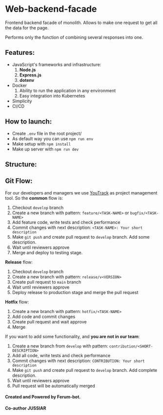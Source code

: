 # Web-backend-facade
Frontend backend facade of monolith. Allows to make one request to get all the data for the page.

Performs only the function of combining several responses into one.
## Features:
* JavaScript's frameworks and infrastructure:
  1. **Node.js**
  2. **Express.js**
  3. **dotenv**
* Docker
  1. Ability to run the application in any environment
  2. Easy integration into Kubernetes
* Simplicity
* CI/CD

## How to launch:
* Create `.env` file in the root project/
* As default way you can use `npm run env`
* Make setup with `npm install`
* Make up server with `npm run dev`

## Structure:

## Git Flow:
For our developers and managers we use [YouTrack](https://www.jetbrains.com/youtrack/) as project management tool.
So the **common** flow is:

1. Checkout `develop` branch
2. Create a new branch with pattern: `feature/<TASK-NAME>` or `bugfix/<TASK-NAME>`
3. Add feature code, write tests and check performance
4. Commit changes with next description: `<TASK-NAME>: Your short description`
5. Make `git push` and create pull request to `develop` branch. Add some description.
6. Wait until reviewers approve
7. Merge and deploy to testing stage.

**Release** flow:
1. Checkout `develop` branch
2. Create a new branch with pattern: `release/v<VERSION>`
3. Create pull request to `main` branch
4. Wait until reviewers approve
5. Deploy release to production stage and merge the pull request

**Hotfix** flow:
1. Create a new branch with pattern: `hotfix/<TASK-NAME>`
2. Add code and commit changes
3. Create pull request and wait approve
4. Merge


If you want to add some functionality, and **you are not in our team**:
1. Create a new branch from `develop` with pattern: `contribution/<SHORT-DESCRIPTION>`
2. Add all code, write tests and check performance
3. Commit changes with next description: `CONTRIBUTION: Your short description`
4. Make `git push` and create pull request to `develop` branch. Add complete description.
5. Wait until reviewers approve
6. Pull request will be automatically merged

#### Created and Powered by Ferum-bot.

#### Co-author JUSSIAR